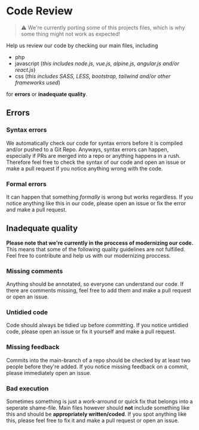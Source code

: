 # Code Review

> ⚠️ We're currently porting some of this projects files, which is why some thing might not work as expected!


Help us review our code by checking our main files, including

- php
- javascript (*this includes node.js, vue.js, alpine.js, angular.js and/or react.js*) 
- css (*this includes SASS, LESS, bootstrap, tailwind and/or other frameworks used*)

for **errors** or **inadequate quality**.

## Errors
### Syntax errors
We automatically check our code for syntax errors before it is compiled and/or pushed to a Git Repo. 
Anyways, syntax errors can happen, especially if PRs are merged into a repo or anything happens in a rush. 
Therefore feel free to check the syntax of our code and open an issue or make a pull request if you notice anything wrong with the code.

### Formal errors
It can happen that something *formally* is wrong but works regardless. 
If you notice anything like this in our code, please open an issue or fix the error and make a pull request. 

## Inadequate quality
**Please note that we're currently in the proccess of modernizing our code.** This means that some of the following quality guidelines are not fulfilled.
Feel free to contribute and help us with our modernizing proccess. 

### Missing comments
Anything should be annotated, so everyone can understand our code. 
If there are comments missing, feel free to add them and make a pull request or open an issue.

### Untidied code
Code should always be tidied up before committing. 
If you notice untidied code, please open an issue or fix it yourself and make a pull request.

### Missing feedback
Commits into the main-branch of a repo should be checked by at least two people before they're added. 
If you notice missing feedback on a commit, please immediately open an issue. 

### Bad execution
Sometimes something is just a work-arround or quick fix that belongs into a seperate shame-file. 
Main files however should **not** include something like this and should be **appropriately written/coded**.
If you spot anything like this, please feel free to fix it and make a pull request or open an issue.
